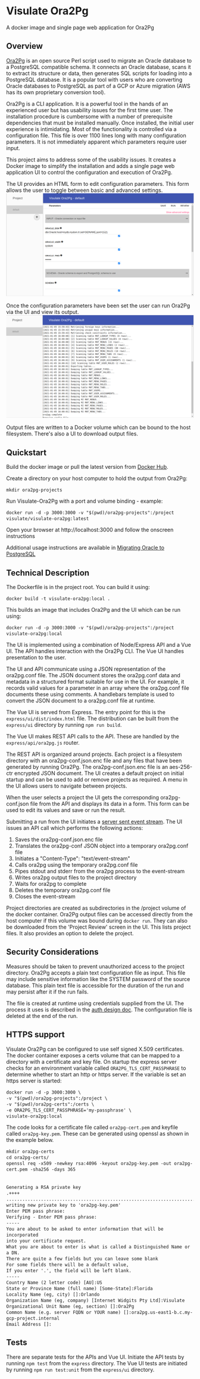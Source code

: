 # Visulate Ora2Pg
A docker image and single page web application for Ora2Pg

## Overview

[Ora2Pg](https://github.com/darold/ora2pg) is an open source Perl script used to migrate an Oracle database to a PostgreSQL compatible schema. It connects an Oracle database, scans it to extract its structure or data, then generates SQL scripts for loading into a PostgreSQL database. It is a popular tool with users who are converting Oracle databases to PostgreSQL as part of a GCP or Azure migration (AWS has its own proprietary conversion tool).

Ora2Pg is a CLI application. It is a powerful tool in the hands of an experienced user but has usability issues for the first time user. The installation procedure is cumbersome with a number of prerequisite dependencies that must be installed manually. Once installed, the initial user experience is intimidating. Most of the functionality is controlled via a configuration file. This file is over 1100 lines long with many configuration parameters. It is not immediately apparent which parameters require user input.

This project aims to address some of the usability issues. It creates a Docker image to simplify the installation and adds a single page web application UI to control the configuration and execution of Ora2Pg.

The UI provides an HTML form to edit configuration parameters. This form allows the user to toggle between basic and advanced settings.
![Alt text](docs/images/visulate-ora2pg-config.png?raw=true "Visulate Ora2Pg configuration")

Once the configuration parameters have been set the user can run Ora2Pg via the UI and view its output.
![Alt text](docs/images/visulate-ora2pg-run.png?raw=true "Visulate Ora2Pg run results")

Output files are written to a Docker volume which can be bound to the host filesystem. There's also a UI to download output files.

## Quickstart

Build the docker image or pull the latest version from [Docker Hub](https://hub.docker.com/r/visulate/visulate-ora2pg).

Create a directory on your host computer to hold the output from Ora2Pg:

```
mkdir ora2pg-projects
```

Run Visulate-Ora2Pg with a port and volume binding - example:

```
docker run -d -p 3000:3000 -v "$(pwd)/ora2pg-projects":/project visulate/visulate-ora2pg:latest
```

Open your browser at http://localhost:3000 and follow the onscreen instructions

Additional usage instructions are available in [Migrating Oracle to PostgreSQL](https://bmsinabox.com/pages/oracle2postgres.html)

## Technical Description


The Dockerfile is in the project root. You can build it using:

```
docker build -t visulate-ora2pg:local .
```
This builds an image that includes Ora2Pg and the UI which can be run using:

```
docker run -d -p 3000:3000 -v "$(pwd)/ora2pg-projects":/project visulate-ora2pg:local
```

The UI is implemented using a combination of Node/Express API and a Vue UI. The API handles interaction with the Ora2Pg CLI. The Vue UI handles presentation to the user.

The UI and API communicate using a JSON representation of the ora2pg.conf file. The JSON document stores the ora2pg.conf data and metadata in a structured format suitable for use in the UI. For example, it records valid values for a parameter in an array where the  ora2pg.conf file documents these using comments. A handlebars template is used to convert the JSON document to a ora2pg.conf file at runtime.

The Vue UI is served from Express. The entry point for this is the `express/ui/dist/index.html` file. The distribution can be built from the `express/ui` directory by running `npm run build`.

The Vue UI makes REST API calls to the API. These are handled by the `express/api/ora2pg.js` router.

The REST API is organized around projects. Each project is a filesystem directory with an ora2pg-conf.json.enc file and any files that have been generated by running Ora2Pg. The ora2pg-conf.json.enc file is an aes-256-ctr encrypted JSON document. The UI creates a default project on initial startup and can be used to add or remove projects as required. A menu in the UI allows users to navigate between projects.

When the user selects a project the UI gets the corresponding ora2pg-conf.json file from the API and displays its data in a form. This form can be used to edit its values and save or run the result.

Submitting a run from the UI initiates a [server sent event stream](https://developer.mozilla.org/en-US/docs/Web/API/Server-sent_events/Using_server-sent_events). The UI issues an API call which performs the following actions:

1. Saves the ora2pg-conf.json.enc file
2. Translates the ora2pg-conf JSON object into a temporary ora2pg.conf file
3. Initiates a "Content-Type": "text/event-stream"
4. Calls ora2pg using the temporary ora2pg.conf file
5. Pipes stdout and stderr from the ora2pg process to the event-stream
7. Writes ora2pg output files to the project directory
8. Waits for ora2pg to complete
9. Deletes the temporary ora2pg.conf file
10. Closes the event-stream

Project directories are created as subdirectories in the /project volume of the docker container. Ora2Pg output files can be accessed directly from the host computer if this volume was bound during `docker run`. They can also be downloaded from the 'Project Review' screen in the UI. This lists project files. It also provides an option to delete the project.

## Security Considerations

Measures should be taken to prevent unauthorized access to the project directory. Ora2Pg accepts a plain text configuration file as input. This file may include sensitive information like the SYSTEM password of the source database. This plain text file is accessible for the duration of the run and may persist after it if the run fails.

The file is created at runtime using credentials supplied from the UI. The process it uses is described in the [auth design doc](specs/auth_requirements.md). The configuration file is deleted at the end of the run.

## HTTPS support

Visulate Ora2Pg can be configured to use self signed X.509 certificates. The docker container exposes a certs volume that can be mapped to a directory with a certificate and key file. On startup the express server checks for an environment variable called `ORA2PG_TLS_CERT_PASSPHRASE` to determine whether to start an http or https server. If the variable is set an https server is started:

```
docker run -d -p 3000:3000 \
-v "$(pwd)/ora2pg-projects":/project \
-v "$(pwd)/ora2pg-certs":/certs \
-e ORA2PG_TLS_CERT_PASSPHRASE='my-passphrase' \
visulate-ora2pg:local
```

The code looks for a certificate file called `ora2pg-cert.pem` and keyfile called `ora2pg-key.pem`. These can be generated using openssl as shown in the example below.

```
mkdir ora2pg-certs
cd ora2pg-certs/
openssl req -x509 -newkey rsa:4096 -keyout ora2pg-key.pem -out ora2pg-cert.pem -sha256 -days 365


Generating a RSA private key
.++++
.....................................................................................................................................................................++++
writing new private key to 'ora2pg-key.pem'
Enter PEM pass phrase:
Verifying - Enter PEM pass phrase:
-----
You are about to be asked to enter information that will be incorporated
into your certificate request.
What you are about to enter is what is called a Distinguished Name or a DN.
There are quite a few fields but you can leave some blank
For some fields there will be a default value,
If you enter '.', the field will be left blank.
-----
Country Name (2 letter code) [AU]:US
State or Province Name (full name) [Some-State]:Florida
Locality Name (eg, city) []:Orlando
Organization Name (eg, company) [Internet Widgits Pty Ltd]:Visulate
Organizational Unit Name (eg, section) []:Ora2Pg
Common Name (e.g. server FQDN or YOUR name) []:ora2pg.us-east1-b.c.my-gcp-project.internal
Email Address []:
```



## Tests

There are separate tests for the APIs and Vue UI. Initiate the API tests by running `npm test` from the `express` directory. The Vue UI tests are initiated by running `npm run test:unit` from the `express/ui` directory.